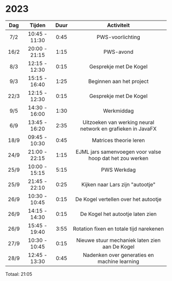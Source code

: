 # 2023

| Dag  |    Tijden     | Duur |                         Activiteit                          |
|:----:|:-------------:|:----:|:-----------------------------------------------------------:|
| 7/2  | 10:45 - 11:30 | 0:45 |                      PWS-voorlichting                       |
| 16/2 | 20:00 - 21:15 | 1:15 |                          PWS-avond                          |
| 8/3  | 12:15 - 12:30 | 0:15 |                   Gesprekje met De Kogel                    |
| 9/3  | 15:15 - 16:40 | 1:25 |                  Beginnen aan het project                   |
| 22/3 | 12:15 - 12:30 | 0:15 |                   Gesprekje met De Kogel                    |
| 9/5  | 14:30 - 16:00 | 1:30 |                         Werkmiddag                          |
| 6/9  | 13:45 - 16:20 | 2:35 | Uitzoeken van werking neural network en grafieken in JavaFX |
| 18/9 | 09:45 - 10:30 | 0:45 |                   Matrices theorie leren                    |
| 24/9 | 21:00 - 22:15 | 1:15 |  EJML jars samenvoegen voor valse hoop dat het zou werken   |
| 25/9 | 10:00 - 15:15 | 5:15 |                         PWS Werkdag                         |
| 25/9 | 21:45 - 22:10 | 0:25 |              Kijken naar Lars zijn "autootje"               |
| 26/9 | 10:30 - 10:45 | 0:15 |            De Kogel vertellen over het autootje             |
| 26/9 | 14:15 - 14:30 | 0:15 |              De Kogel het autootje laten zien               |
| 26/9 | 15:45 - 19:40 | 3:55 |           Rotation fixen en totale tijd narekenen           |
| 27/9 | 10:30 - 10:45 | 0:15 |       Nieuwe stuur mechaniek laten zien aan De Kogel        |
| 28/9 | 12:45 - 13:30 | 0:45 |        Nadenken over generaties en machine learning         |

Totaal: 21:05
